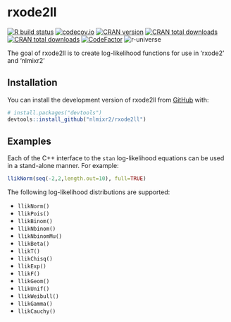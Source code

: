 
<!-- README.md is generated from README.Rmd. Please edit that file -->

# rxode2ll

<!-- badges: start -->

[![R build
status](https://github.com/nlmixr2/rxode2ll/workflows/R-CMD-check/badge.svg)](https://github.com/nlmixr2/rxode2ll/actions)
[![codecov.io](https://codecov.io/gh/nlmixr2/rxode2ll/coverage.svg)](https://app.codecov.io/gh/nlmixr2/rxode2ll)
[![CRAN
version](http://www.r-pkg.org/badges/version/rxode2ll)](https://cran.r-project.org/package=rxode2ll)
[![CRAN total
downloads](https://cranlogs.r-pkg.org/badges/grand-total/rxode2ll)](https://cran.r-project.org/package=rxode2ll)
[![CRAN total
downloads](https://cranlogs.r-pkg.org/badges/rxode2ll)](https://cran.r-project.org/package=rxode2ll)
[![CodeFactor](https://www.codefactor.io/repository/github/nlmixr2/rxode2ll/badge)](https://www.codefactor.io/repository/github/nlmixr2/rxode2ll)
![r-universe](https://nlmixr2.r-universe.dev/badges/rxode2ll)

<!-- badges: end -->

The goal of rxode2ll is to create log-likelihood functions for use in
‘rxode2’ and ‘nlmixr2’

## Installation

You can install the development version of rxode2ll from
[GitHub](https://github.com/) with:

``` r
# install.packages("devtools")
devtools::install_github("nlmixr2/rxode2ll")
```

## Examples

Each of the C++ interface to the `stan` log-likelihood equations can be
used in a stand-alone manner. For example:

``` r
llikNorm(seq(-2,2,length.out=10), full=TRUE)
```

The following log-likelihood distributions are supported:

  - `llikNorm()`
  - `llikPois()`
  - `llikBinom()`
  - `llikNbinom()`
  - `llikNbinomMu()`
  - `llikBeta()`
  - `llikT()`
  - `llikChisq()`
  - `llikExp()`
  - `llikF()`
  - `llikGeom()`
  - `llikUnif()`
  - `llikWeibull()`
  - `llikGamma()`
  - `llikCauchy()`
